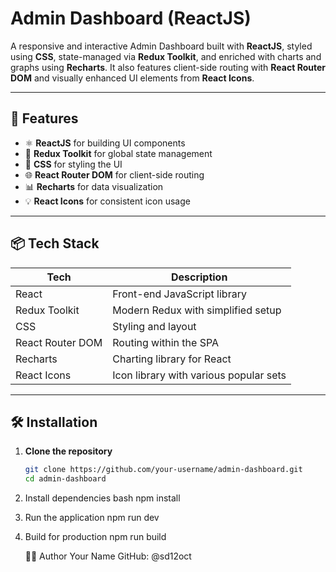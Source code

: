 # Admin Dashboard (ReactJS)

A responsive and interactive Admin Dashboard built with **ReactJS**, styled using **CSS**, state-managed via **Redux Toolkit**, and enriched with charts and graphs using **Recharts**. It also features client-side routing with **React Router DOM** and visually enhanced UI elements from **React Icons**.

---

## 🚀 Features

- ⚛️ **ReactJS** for building UI components
- 🧠 **Redux Toolkit** for global state management
- 🎨 **CSS** for styling the UI
- 🌐 **React Router DOM** for client-side routing
- 📊 **Recharts** for data visualization
- 💡 **React Icons** for consistent icon usage

---

## 📦 Tech Stack

| Tech             | Description                                  |
|------------------|----------------------------------------------|
| React            | Front-end JavaScript library                 |
| Redux Toolkit    | Modern Redux with simplified setup           |
| CSS              | Styling and layout                           |
| React Router DOM | Routing within the SPA                       |
| Recharts         | Charting library for React                   |
| React Icons      | Icon library with various popular sets       |

---

## 🛠️ Installation

1. **Clone the repository**
   ```bash
   git clone https://github.com/your-username/admin-dashboard.git
   cd admin-dashboard

2. Install dependencies
   bash
   npm install
4. Run the application
   npm run dev
5. Build for production
   npm run build
   
   🧑‍💻 Author
Your Name
GitHub: @sd12oct
   
